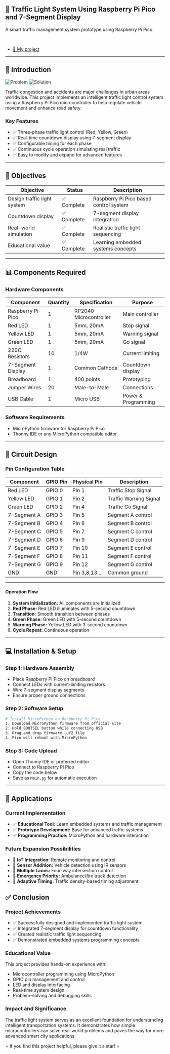 ## 🚦 Traffic Light System Using Raspberry Pi Pico and 7-Segment Display

A smart traffic management system prototype using Raspberry Pi Pico.

<br>

- [🔗
My project](https://wokwi.com/projects/436559267534476289)

---


## 🚦 Introduction

![Problem](https://img.shields.io/badge/Problem-Traffic%20Congestion-red)
![Solution](https://img.shields.io/badge/Solution-Smart%20Lights-green)

Traffic congestion and accidents are major challenges in urban areas worldwide. This project implements an intelligent traffic light control system using a Raspberry Pi Pico microcontroller to help regulate vehicle movement and enhance road safety.

### Key Features

- ✅ Three-phase traffic light control (Red, Yellow, Green)
- ✅ Real-time countdown display using 7-segment display
- ✅ Configurable timing for each phase
- ✅ Continuous cycle operation simulating real traffic
- ✅ Easy to modify and expand for advanced features

---

## 🎯 Objectives

| Objective                | Status    | Description                               |
|--------------------------|-----------|-------------------------------------------|
| Design traffic light system | ✅ Complete | Raspberry Pi Pico based control system     |
| Countdown display        | ✅ Complete | 7-segment display integration             |
| Real-world simulation    | ✅ Complete | Realistic traffic light sequencing        |
| Educational value        | ✅ Complete | Learning embedded systems concepts        |

---

## 📊 Components Required

### Hardware Components

| Component          | Quantity | Specification         | Purpose           |
|--------------------|----------|----------------------|-------------------|
| Raspberry Pi Pico  | 1        | RP2040 Microcontroller | Main controller  |
| Red LED            | 1        | 5mm, 20mA            | Stop signal       |
| Yellow LED         | 1        | 5mm, 20mA            | Warning signal    |
| Green LED          | 1        | 5mm, 20mA            | Go signal         |
| 220Ω Resistors     | 10       | 1/4W                 | Current limiting  |
| 7-Segment Display  | 1        | Common Cathode       | Countdown display |
| Breadboard         | 1        | 400 points           | Prototyping       |
| Jumper Wires       | 20       | Male-to-Male         | Connections       |
| USB Cable          | 1        | Micro USB            | Power & Programming |

### Software Requirements

- MicroPython firmware for Raspberry Pi Pico
- Thonny IDE or any MicroPython compatible editor

---

## 🔌 Circuit Design

### Pin Configuration Table

| Component         | GPIO Pin | Physical Pin | Description                |
|-------------------|----------|--------------|----------------------------|
| Red LED           | GPIO 0   | Pin 1        | Traffic Stop Signal        |
| Yellow LED        | GPIO 1   | Pin 2        | Traffic Warning Signal     |
| Green LED         | GPIO 2   | Pin 4        | Traffic Go Signal          |
| 7-Segment A       | GPIO 3   | Pin 5        | Segment A control          |
| 7-Segment B       | GPIO 4   | Pin 6        | Segment B control          |
| 7-Segment C       | GPIO 5   | Pin 7        | Segment C control          |
| 7-Segment D       | GPIO 6   | Pin 9        | Segment D control          |
| 7-Segment E       | GPIO 7   | Pin 10       | Segment E control          |
| 7-Segment F       | GPIO 8   | Pin 11       | Segment F control          |
| 7-Segment G       | GPIO 9   | Pin 12       | Segment G control          |
| GND               | GND      | Pin 3,8,13...| Common ground              |

***

#### Operation Flow

1. **System Initialization:** All components are initialized
2. **Red Phase:** Red LED illuminates with 5-second countdown
3. **Transition:** Smooth transition between phases
4. **Green Phase:** Green LED with 5-second countdown
5. **Warning Phase:** Yellow LED with 3-second countdown
6. **Cycle Repeat:** Continuous operation

---

## 💻 Installation & Setup

### Step 1: Hardware Assembly

- Place Raspberry Pi Pico on breadboard
- Connect LEDs with current-limiting resistors
- Wire 7-segment display segments
- Ensure proper ground connections

### Step 2: Software Setup

```bash
# Install MicroPython on Raspberry Pi Pico
1. Download MicroPython firmware from official site
2. Hold BOOTSEL button while connecting USB
3. Drag and drop firmware .uf2 file
4. Pico will reboot with MicroPython
```

### Step 3: Code Upload

- Open Thonny IDE or preferred editor
- Connect to Raspberry Pi Pico
- Copy the code below
- Save as `Main.py` for automatic execution

---

## 🌟 Applications

### Current Implementation

- ✅ **Educational Tool:** Learn embedded systems and traffic management
- ✅ **Prototype Development:** Base for advanced traffic systems
- ✅ **Programming Practice:** MicroPython and hardware interaction

### Future Expansion Possibilities

- 🚀 **IoT Integration:** Remote monitoring and control
- 🚀 **Sensor Addition:** Vehicle detection using IR sensors
- 🚀 **Multiple Lanes:** Four-way intersection control
- 🚀 **Emergency Priority:** Ambulance/fire truck detection
- 🚀 **Adaptive Timing:** Traffic density-based timing adjustment



## ✅ Conclusion

### Project Achievements

- ✅ Successfully designed and implemented traffic light system
- ✅ Integrated 7-segment display for countdown functionality
- ✅ Created realistic traffic light sequencing
- ✅ Demonstrated embedded systems programming concepts

### Educational Value

This project provides hands-on experience with:

- Microcontroller programming using MicroPython
- GPIO pin management and control
- LED and display interfacing
- Real-time system design
- Problem-solving and debugging skills

### Impact and Significance

The traffic light system serves as an excellent foundation for understanding intelligent transportation systems. It demonstrates how simple microcontrollers can solve real-world problems and paves the way for more advanced smart city applications.



⭐ If you find this project helpful, please give it a star! ⭐

